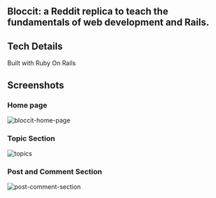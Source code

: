 ## Bloccit: a Reddit replica to teach the fundamentals of web development and Rails.

## Tech Details
Built with Ruby On Rails

## Screenshots

### Home page 
![bloccit-home-page](https://user-images.githubusercontent.com/28276414/43113652-164eb85a-8eb0-11e8-8596-ecbd1355a7fe.png)


### Topic Section
![topics](https://user-images.githubusercontent.com/28276414/43113651-16346234-8eb0-11e8-9956-a9bf385f680e.png)

### Post and Comment Section

![post-comment-section](https://user-images.githubusercontent.com/28276414/43113650-161a06c8-8eb0-11e8-87f3-3296dd8a9253.png)
